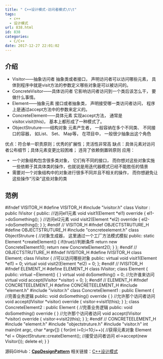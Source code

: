 ```yaml
---
title: " C++设计模式-访问者模式\t\t"
tags:
  - c++
  - 设计模式
url: 838.html
id: 838
categories:
  - C/C++
date: 2017-12-27 22:01:02
---
```


介绍
--

*   Visitor——抽象访问者 抽象类或者接口， 声明访问者可以访问哪些元素， 具体到程序中就是visit方法的参数定义哪些对象是可以被访问的。
*   ConcreteVisitor——具体访问者 它影响访问者访问到一个类后该怎么干， 要做什么事情。
*   Element——抽象元素 接口或者抽象类， 声明接受哪一类访问者访问， 程序上是通过accept方法中的参数来定义的。
*   ConcreteElement——具体元素 实现accept方法， 通常是visitor.visit(this)， 基本上都形成了一种模式了。
*   ObjectStruture——结构对象 元素产生者， 一般容纳在多个不同类、 不同接口的容器， 如List、 Set、 Map等， 在项目中， 一般很少抽象出这个角色

优点：符合单一职责原则；优秀的扩展性；灵活性非常高 缺点：具体元素对访问者公布细节；具体元素变更比较困难； 违背了依赖倒置转原则 应用：

*   一个对象结构包含很多类对象， 它们有不同的接口， 而你想对这些对象实施一些依赖于其具体类的操作，也就说是用迭代器模式已经不能胜任的情景
*   需要对一个对象结构中的对象进行很多不同并且不相关的操作， 而你想避免让这些操作“污染”这些对象的类

范例
--

#ifndef VISITOR_H
#define VISITOR_H
#include "ivisitor.h"
class Visitor : public IVisitor {
public:
    //访问el1元素
    void visit1(Element *el1) override {
        el1->doSomething();
    }
    //访问el2元素
    void visit2(Element *el2) override {
        el2->doSomething();
    }
};
#endif // VISITOR_H
#ifndef OBJECTSTRUTURE_H
#define OBJECTSTRUTURE_H
#include "concreteelement.h"
class ObjectStruture {
//对象生成器， 这里通过一个工厂方法模式模拟
public:
    static Element *createElement() {
        if(true)//判断条件
            return new ConcreteElement1();
        return new ConcreteElement2();
    }
};
#endif // OBJECTSTRUTURE_H
#ifndef IVISITOR_H
#define IVISITOR_H
class Element;
class IVisitor {
//可以访问哪些对象
public:
    virtual void visit1(Element *el1) = 0;
    virtual void visit2(Element *el2) = 0;
};
#endif // IVISITOR_H
#ifndef ELEMENT_H
#define ELEMENT_H
class IVisitor;
class Element {
public:
    virtual ~Element() { }
    virtual void doSomething() = 0;
//允许谁来访问
    virtual void accept(IVisitor *visitor) = 0;
};
#endif // ELEMENT_H
#ifndef CONCRETEELEMENT_H
#define CONCRETEELEMENT_H
#include "element.h"
#include "ivisitor.h"
class ConcreteElement1 : public Element {
//完善业务逻辑
public:
    void doSomething() override { }
    //允许那个访问者访问
    void accept(IVisitor *visitor) override {
        visitor->visit1(this);
    }
};
class ConcreteElement2 : public Element {
//完善业务逻辑
public:
    void doSomething() override { }
    //允许那个访问者访问
    void accept(IVisitor *visitor) override {
        visitor->visit2(this);
    }
};
#endif // CONCRETEELEMENT_H
#include "element.h"
#include "objectstruture.h"
#include "visitor.h"
int main(int argc, char *argv\[\]) {
    for(int i=0;i<10;i++){
    //获得元素对象
        Element *el = ObjectStruture::createElement();
    //接受访问者访问
        el->accept(new Visitor());
        delete el;
    }
}

源码GitHub：**[CppDesignPattern](https://github.com/TechieL/CppDesignPattern)** 相关链接：[C++设计模式](http://techieliang.com/2017/12/764/)
